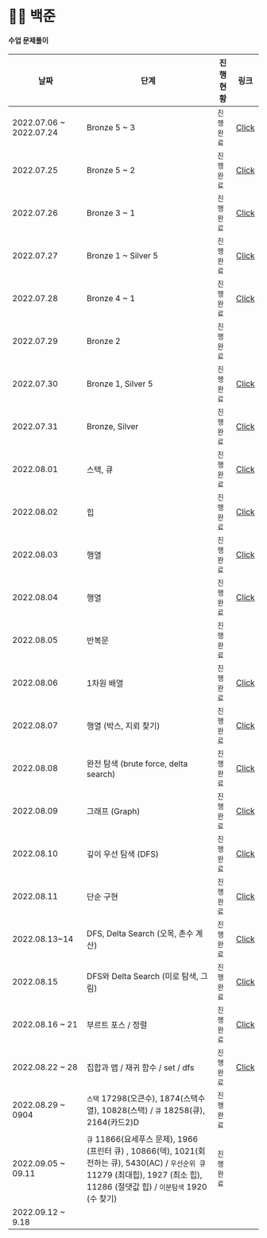 # 🧑‍💻 백준

#### **수업 문제풀이**

| 날짜                    | 단계                                                         | 진행 현황  | 링크                                 |
| ----------------------- | ------------------------------------------------------------ | ---------- | ------------------------------------ |
| 2022.07.06 ~ 2022.07.24 | Bronze 5 ~ 3                                                 | `진행완료` | [Click](./정리/20220706_20220724.md) |
| 2022.07.25              | Bronze 5 ~ 2                                                 | `진행완료` | [Click](./정리/20220725.md)          |
| 2022.07.26              | Bronze 3 ~ 1                                                 | `진행완료` | [Click](./정리/20220726.md)          |
| 2022.07.27              | Bronze 1 ~ Silver 5                                          | `진행완료` | [Click](./정리/2022027.md)           |
| 2022.07.28              | Bronze 4 ~ 1                                                 | `진행완료` | [Click](./정리/20220728.md)          |
| 2022.07.29              | Bronze 2                                                     | `진행완료` |                                      |
| 2022.07.30              | Bronze 1, Silver 5                                           | `진행완료` | [Click](./정리/20220730.md)          |
| 2022.07.31              | Bronze, Silver                                               | `진행완료` | [Click](./정리/20220731.md)          |
| 2022.08.01              | 스택, 큐                                                     | `진행완료` | [Click](./정리/20220801.md)          |
| 2022.08.02              | 힙                                                           | `진행완료` | [Click](./정리/20220802.md)          |
| 2022.08.03              | 행열                                                         | `진행완료` | [Click](./정리/20220803.md)          |
| 2022.08.04              | 행열                                                         | `진행완료` | [Click](./정리/20220804.md)          |
| 2022.08.05              | 반복문                                                       | `진행완료` |                                      |
| 2022.08.06              | 1차원 배열                                                   | `진행완료` | [Click](./정리/20220806.md)          |
| 2022.08.07              | 행열 (박스, 지뢰 찾기)                                       | `진행완료` | [Click](./정리/20220807.md)          |
| 2022.08.08              | 완전 탐색 (brute force, delta search)                        | `진행완료` | [Click](./정리/20220808.md)          |
| 2022.08.09              | 그래프 (Graph)                                               | `진행완료` | [Click](./정리/20220809.md)          |
| 2022.08.10              | 깊이 우선 탐색 (DFS)                                         | `진행완료` | [Click](./정리/20220810.md)          |
| 2022.08.11              | 단순 구현                                                    | `진행완료` | [Click](./정리/20220811.md)          |
| 2022.08.13~14           | DFS, Delta Search (오목, 촌수 계산)                          | `진행완료` | [Click](./정리/20220813_14.md)       |
| 2022.08.15              | DFS와 Delta Search (미로 탐색, 그림)                         | `진행완료` | [Click](./정리/20220815.md)          |
| 2022.08.16 ~ 21         | 부르트 포스 / 정렬                                           | `진행완료` | [Click](./정리/20220816_21.md)       |
| 2022.08.22 ~ 28         | 집합과 맵 / 재귀 함수 / set / dfs                            | `진행완료` | [Click](./정리/20220822_28.md)       |
| 2022.08.29 ~ 0904       | `스택` 17298(오큰수), 1874(스택수열), 10828(스택) / `큐` 18258(큐), 2164(카드2)D | `진행완료` |                                      |
| 2022.09.05 ~ 09.11      | `큐` 11866(요세푸스 문제), 1966 (프린터 큐) , 10866(덱), 1021(회전하는 큐), 5430(AC) / `우선순위 큐` 11279 (최대힙), 1927 (최소 힙), 11286 (절댓값 힙) / `이분탐색` 1920 (수 찾기) | `진행완료` |                                      |
| 2022.09.12 ~ 9.18       |                                                              |            |                                      |

